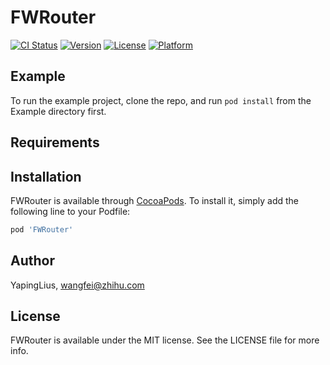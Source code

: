 # FWRouter

[![CI Status](https://img.shields.io/travis/YapingLius/FWRouter.svg?style=flat)](https://travis-ci.org/YapingLius/FWRouter)
[![Version](https://img.shields.io/cocoapods/v/FWRouter.svg?style=flat)](https://cocoapods.org/pods/FWRouter)
[![License](https://img.shields.io/cocoapods/l/FWRouter.svg?style=flat)](https://cocoapods.org/pods/FWRouter)
[![Platform](https://img.shields.io/cocoapods/p/FWRouter.svg?style=flat)](https://cocoapods.org/pods/FWRouter)

## Example

To run the example project, clone the repo, and run `pod install` from the Example directory first.

## Requirements

## Installation

FWRouter is available through [CocoaPods](https://cocoapods.org). To install
it, simply add the following line to your Podfile:

```ruby
pod 'FWRouter'
```

## Author

YapingLius, wangfei@zhihu.com

## License

FWRouter is available under the MIT license. See the LICENSE file for more info.
